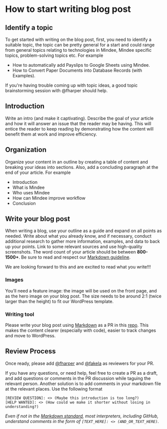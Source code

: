 # How to start writing blog post

## Identify a topic
To get started with writing on the blog post, first, you need to identify a suitable topic, the topic can be pretty general for a start and could range from general topics relating to technologies in Mindee,  Mindee specific topics, problem-solving topics etc.  For example
- How to automatically add Payslips to Google Sheets using Mindee.
- How to Convert Paper Documents into Database Records (with Examples).

If you're having trouble coming up with topic ideas, a good topic brainstorming session with @fharper should help.

## Introduction
Write an intro (and make it captivating). Describe the goal of your article and how it will answer an issue that the reader may be having. This will entice the reader to keep reading by demonstrating how the content will benefit them at work and improve efficiency.

## Organization
Organize your content in an outline by creating a table of content and breaking your ideas into sections. Also, add a concluding paragraph at the end of your article. For example
- Introduction
- What is Mindee
- Who uses Mindee
- How can Mindee improve workflow
- Conclusion

## Write your blog post
When writing a blog, use your outline as a guide and expand on all points as needed. Write about what you already know, and if necessary, conduct additional research to gather more information, examples, and data to back up your points. Link to some relevant sources and use high-quality screenshots. The word count of your article should be between **800- 1500+**. Be sure to read and respect our [Markdown guideline](markdown.md).

We are looking forward to this and are excited to read what you write!!!

### Images
You’ll need a feature image: the image will be used on the front page, and as the hero image on your blog post. The size needs to be around 2:1 (twice larger than the height) to fit our WordPress template.

### Writing tool
Please write your blog post using [Markdown](markdown.md) as a PR in this [repo](https://github.com/mindee/content). This makes the content clearer (especially with code), easier to track changes and move to WordPress.

## Review Process
Once ready, please add [@fharper](https://github.com/fharper) and [@fakela](https://github.com/fakela) as reviewers for your PR.

If you have any questions, or need help, feel free to create a PR as a draft, and add questions or comments in the PR discussion while taguing the relevant person. Another solution is to add comments in your markdown file at the relevant places. Use the following format

```
[REVIEW QUESTION]: <> (Maybe this introduction is too long?)
[HELP WANTED]: <> (How could we make it shorter without losing in understanding?)
```

_Even if not in the [Markdown standard](https://daringfireball.net/projects/markdown/), most interpreters, including GitHub, understand comments in the form of `[TEXT_HERE]: <> (AND_OR_TEXT_HERE)`._
